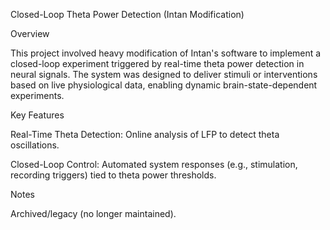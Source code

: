 Closed-Loop Theta Power Detection (Intan Modification)

Overview

This project involved heavy modification of Intan's software to implement a closed-loop experiment triggered by real-time theta power detection in neural signals. The system was designed to deliver stimuli or interventions based on live physiological data, enabling dynamic brain-state-dependent experiments.


Key Features

Real-Time Theta Detection: Online analysis of LFP to detect theta oscillations.

Closed-Loop Control: Automated system responses (e.g., stimulation, recording triggers) tied to theta power thresholds.


Notes

Archived/legacy (no longer maintained).